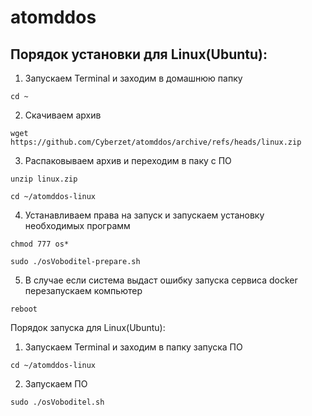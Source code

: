 # atomddos
## Порядок  установки для Linux(Ubuntu):
1.  Запускаем Terminal и заходим в домашнюю папку
```
cd ~
```
2.  Скачиваем архив 
```
wget  https://github.com/Cyberzet/atomddos/archive/refs/heads/linux.zip
```
3.   Распаковываем архив и переходим в паку с ПО
```
unzip linux.zip
```
```
cd ~/atomddos-linux
```
4.  Устанавливаем права на запуск и запускаем установку необходимых программ
```
chmod 777 os*
```
```
sudo ./osVoboditel-prepare.sh 
```
5.  В случае если система выдаст ошибку запуска сервиса docker перезапускаем компьютер
```
reboot
```
Порядок  запуска для Linux(Ubuntu):
1.  Запускаем Terminal и заходим в папку запуска ПО
```
cd ~/atomddos-linux
```
2.  Запускаем ПО
```
sudo ./osVoboditel.sh
```
